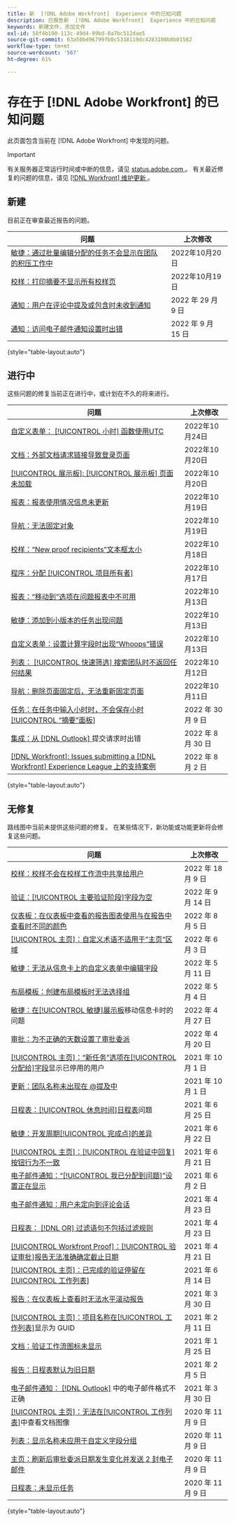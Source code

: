 ```yaml
---
title: 新  [!DNL Adobe Workfront]  Experience 中的已知问题
description: 已报告新  [!DNL Adobe Workfront]  Experience 中的已知问题
keywords: 新建文件，添加文件
exl-id: 58f4b190-113c-49d4-99bd-0a7bc512dae5
source-git-commit: 63a50bd96799fb0c5338119dc4283100b0b01582
workflow-type: tm+mt
source-wordcount: '567'
ht-degree: 61%

---
```


# 存在于 [!DNL Adobe Workfront] 的已知问题

此页面包含当前在 [!DNL Adobe Workfront] 中发现的问题。

>[!IMPORTANT]
>
>有关服务器正常运行时间或中断的信息，请见 [status.adobe.com ](https://status.adobe.com)。 有关最近修复的问题的信息，请见 [[!DNL Workfront]  维护更新 ](../maintenance/current-updates.md)。

## 新建

目前正在审查最近报告的问题。

| **问题** | **上次修改** |
| -----------------------------------------------------------------| ----------------- |
| [敏捷：通过批量编辑分配的任务不会显示在团队的积压工作中](known-issues-workfront/wf-agile-not-appearing-in-team-backlog.md) | 2022年10月20日 |
| [校样：打印摘要不显示所有校样页](known-issues-workfront-proof/proof-print-summary-not-showing-all-pages.md) | 2022年10月19日 |
| [通知：用户在评论中提及或包含时未收到通知](known-issues-workfront/wf-notif-users-not-receiving-email-or-inapp-notif.md) | 2022 年 29 月 9 日 |
| [通知：访问电子邮件通知设置时出错](known-issues-workfront/wf-notifications-preview-errors-with-options.md) | 2022 年 9 月 15 日 |

{style=&quot;table-layout:auto&quot;}


## 进行中

这些问题的修复当前正在进行中，或计划在不久的将来进行。

| **问题** | **上次修改** |
| -----------------------------------------------------------------| ----------------- |
| [自定义表单： [!UICONTROL 小时] 函数使用UTC](known-issues-workfront/wf-custom-form-hours-use-utc.md) | 2022年10月24日 |
| [文档：外部文档请求链接导致登录页面](known-issues-workfront/wf-documents-external-request-leads-to-login.md) | 2022年10月20日 |
| [[!UICONTROL 展示板]: [!UICONTROL 展示板] 页面未加载](known-issues-workfront/wf-boards-boards-do-not-load.md) | 2022年10月20日 |
| [报表：报表使用情况信息未更新](known-issues-workfront/wf-reports-usage-not-updating.md) | 2022年10月19日 |
| [导航：无法固定对象](known-issues-workfront/wf-navigation-cannot-pin-objects.md) | 2022年10月19日 |
| [校样：“New proof recipients”文本框太小](known-issues-workfront/wf-proof-proof-share-recipient-box-too-small.md) | 2022年10月18日 |
| [程序：分配 [!UICONTROL 项目所有者]](known-issues-workfront/wf-programs-issues-assigning-program-manager.md) | 2022年10月17日 |
| [报表：“移动到”选项在问题报表中不可用](known-issues-workfront/wf-reports-move-to-not-available-on-issue-report.md) | 2022年10月13日 |
| [敏捷：添加到小版本的任务出现问题](known-issues-workfront/wf-agile-issues-with-tasks-on-iteration.md) | 2022年10月13日 |
| [自定义表单：设置计算字段时出现“Whoops”错误](known-issues-workfront/wf-custom-forms-error-with-calculated-field.md) | 2022年10月13日 |
| [列表： [!UICONTROL 快速筛选] 搜索团队时不返回任何结果](known-issues-workfront/wf-lists-no-results-for-teams-in-quick-filter.md) | 2022年10月12日 |
| [导航：删除页面固定后，无法重新固定页面](known-issues-workfront/wf-navigation-undo-pin-does-not-replace-pin.md) | 2022年10月11日 |
| [任务：在任务中输入小时时，不会保存小时 [!UICONTROL “摘要”面板]](known-issues-workfront/wf-hours-do-not-save-when-scrolling-summary-panel.md) | 2022 年 30 月 9 日 |
| [集成：从  [!DNL Outlook] ](known-issues-workfront/wf-integrations-error-when-creating-request-from-outlook.md) 提交请求时出错 | 2022 年 8 月 30 日 |
| [[!DNL Workfront]: Issues submitting a [!DNL Workfront]  Experience League 上的支持案例](known-issues-workfront/wf-support-issues-submitting-support-case.md) | 2022 年 8 月 2 日 |

{style=&quot;table-layout:auto&quot;}

## 无修复

路线图中当前未提供这些问题的修复。 在某些情况下，新功能或功能更新将会修复这些问题。

| **问题** | **上次修改** |
| -----------------------------------------------------------------| ----------------- |
| [校样：校样不会在校样工作流中共享给用户](known-issues-workfront-proof/proof-user-in-stage-does-not-get-access.md) | 2022 年 18 月 9 日 |
| [验证：[!UICONTROL 主要验证阶段]字段为空](known-issues-workfront/wf-documents-stages-do-not-populate-on-proof.md) | 2022 年 9 月 14 日 |
| [仪表板：在仪表板中查看的报告图表使用与在报告中查看时不同的颜色](known-issues-workfront/wf-dashboard-reports-wrong-color.md) | 2022 年 8 月 5 日 |
| [[!UICONTROL 主页]：自定义术语不适用于”主页“区域](known-issues-workfront/wf-home-custom-term-not-applied-to-home.md) | 2022 年 6 月 3 日 |
| [敏捷：无法从信息卡上的自定义表单中编辑字段](known-issues-workfront/wf-agile-cannot-edit-fields-custom-cards.md) | 2022 年 5 月 11 日 |
| [布局模板：创建布局模板时无法选择组](known-issues-workfront/wf-layout-templ-cannot-select-group.md) | 2022 年 5 月 4 日 |
| [敏捷：在[!UICONTROL 敏捷]展示板](known-issues-workfront/wf-agile-issues-moving-cards.md)移动信息卡时的问题 | 2022 年 4 月 27 日 |
| [审批：为不正确的天数设置了审批委派](known-issues-workfront/wf-approval-delegation-incorrect-number-of-days.md) | 2022 年 4 月 20 日 |
| [[!UICONTROL 主页]：“新任务”选项在[!UICONTROL 分配给]字段](known-issues-workfront/wf-home-new-task-option-showing-deactivated-users.md)显示已停用的用户 | 2021 年 10 月 1 日 |
| [更新：团队名称未出现在 @提及中](known-issues-workfront/wf-updates-team-name-not-in-mention.md) | 2021 年 10 月 1 日 |
| [日程表：[!UICONTROL 休息时间]日程表](known-issues-workfront/wf-calendars-issue-time-off.md)问题 | 2021 年 6 月 25 日 |
| [敏捷：开发周期[!UICONTROL 完成点]的差异](known-issues-workfront/wf-agile-discrepancy-in-completed-points.md) | 2021 年 6 月 22 日 |
| [[!UICONTROL 主页]：[!UICONTROL 在验证中回复]按钮行为不一致](known-issues-workfront-proof/reply-in-proof-button-behavior-is-inconsistent.md) | 2021 年 6 月 21 日 |
| [电子邮件通知：“[!UICONTROL 我已分配到问题]”设置正在显示](known-issues-workfront/wf-email-notif-im-assigned-to-issue-displaying.md) | 2021 年 6 月 2 日 |
| [电子邮件通知：用户未定向到评论会话](known-issues-workfront/wf-email-notif-user-not-directed-to-thread.md) | 2021 年 4 月 23 日 |
| [日程表： [!DNL OR]  过滤语句不包括过滤规则](known-issues-workfront/wf-calendars-or-filter-statement.md) | 2021 年 4 月 23 日 |
| [[!UICONTROL Workfront Proof]：[!UICONTROL 验证审批]报告无法准确确定截止日期](known-issues-workfront-proof/proof-approval-report-cant-accurately-determine-deadlines.md) | 2021 年 4 月 21 日 |
| [[!UICONTROL 主页]：已完成的验证停留在[!UICONTROL 工作列表]](known-issues-workfront-proof/completed-proofs-stuck-in-the-work-list.md) | 2021 年 6 月 14 日 |
| [报告：在仪表板上查看时无法水平滚动报告](known-issues-workfront/wf-reports-cannot-scroll-horizontally.md) | 2021 年 3 月 30 日 |
| [[!UICONTROL 主页]：项目名称在[!UICONTROL 工作列表]](known-issues-workfront/wf-home-project-name-shows-as-guid.md)显示为 GUID | 2021 年 2 月 11 日 |
| [文档：验证工作流图标未显示](known-issues-workfront-proof/proof-workflow-icon-is-not-displaying.md) | 2021 年 1 月 25 日 |
| [报告：日程表默认为旧日期](known-issues-workfront/wf-reports-caledar-defaults-to-old-dates.md) | 2021 年 2 月 5 日 |
| [电子邮件通知： [!DNL Outlook]](known-issues-workfront/wf-email-notif-not-formatting-in-outlook.md) 中的电子邮件格式不正确 | 2021 年 3 月 30 日 |
| [[!UICONTROL 主页]：无法在[!UICONTROL 工作列表]](known-issues-workfront/wf-home-unable-to-view-document-image.md)中查看文档图像 | 2020 年 11 月 9 日 |
| [列表：显示名称未应用于自定义字段分组](known-issues-workfront/wf-lists-display-name-not-applied-to-grouping.md) | 2020 年 11 月 9 日 |
| [主页：刷新后审批委派日期发生变化并发送 2 封电子邮件](known-issues-workfront/wf-home-approval-delegation-dates-changing.md) | 2020 年 11 月 9 日 |
| [日程表：未显示任务](known-issues-workfront/wf-calendar-tasks-not-displaying.md) | 2020 年 11 月 9 日 |

{style=&quot;table-layout:auto&quot;}

